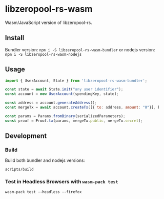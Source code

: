 # libzeropool-rs-wasm
Wasm/JavaScript version of libzeropool-rs.

## Install
Bundler version:
`npm i -S libzeropool-rs-wasm-bundler`
or nodejs version:
`npm i -S libzeropool-rs-wasm-nodejs`

## Usage
```js
import { UserAccount, State } from 'libzeropool-rs-wasm-bundler';

const state = await State.init("any user identifier");
const account = new UserAccount(spendingKey, state);

const address = account.generateAddress();
const mergeTx = await account.createTx([{ to: address, amount: "0"}], blockchainData);

const params = Params.fromBinary(serializedParameters);
const proof = Proof.tx(params, mergeTx.public, mergeTx.secret);
```

## Development

### Build
Build both bundler and nodejs versions:
```
scripts/build
```

### Test in Headless Browsers with `wasm-pack test`
```
wasm-pack test --headless --firefox
```
